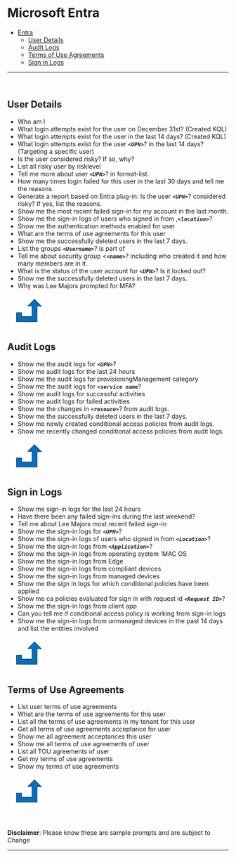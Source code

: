 
# Microsoft Entra

- [Entra](#entra)
  - [User Details](#user-details)
  - [Audit Logs](#audit-logs)
  - [Terms of Use Agreements](terms-of-use-agreements)
  - [Sign in Logs](#sign-in-logs)
  
***
&nbsp;
## User Details
<a name="User Details"></a>
- Who am I
-  What login attempts exist for the user on December 31st? (Created KQL)
- What login attempts exist for the user in the last 14 days? (Created KQL) 
- What login attempts exist for the user **_`<UPN>`_**?   in the last 14 days? (Targeting a specific user)
- Is the user considered risky? If so, why? 
- List all risky user by risklevel
- Tell me more about user **_`<UPN>`_**?  in format-list.
- How many times login failed for this user in the last 30 days and tell me the reasons.
- Generate a report based on Entra plug-in: Is the user **_`<UPN>`_**?  considered risky? If yes, list the 
reasons. 
- Show me the most recent failed sign-in for my account in the last month.
-  Show me the sign-in logs of users who signed in from ,**_`<location>`_**? 
-  Show me the authentication methods enabled for user
-  What are the terms of use agreements for this user
-  Show me the successfully deleted users in the last 7 days.
- List the groups **_`<Username>`_**?  is part of 
- Tell me about security group <**_`<name>`_**?  including who created it and how many members are in it.
- What is the status of the user account for **_`<UPN>`_**? Is it locked out?
-  Show me the successfully deleted users in the last 7 days.
-  Why was Lee Majors prompted for MFA?

&nbsp;
[![alt text](../../Images/backtotop.svg)](#entra)

## Audit Logs
 - Show me the audit logs for **_`<UPN>`_**? 
 - Show me audit logs for the last 24 hours
- Show me the audit logs for provisioningManagement category
- Show me the audit logs for **_`<service name`_**? 
- Show me audit logs for successful activities
- Show me audit logs for failed activities
- Show me the changes in **_`<resouce>`_**? from audit logs.
 - Show me the successfully deleted users in the last 7 days.
 - Show me newly created conditional access policies from audit logs.
- Show me recently changed conditional access policies from audit logs.

&nbsp;
[![alt text](../../Images/backtotop.svg)](#entra)

## Sign in Logs

 
 - Show me sign-in logs for the last 24 hours
 - Have there been any failed sign-ins during the last weekend?
 - Tell me about Lee Majors most recent failed sign-in
 - Show me the sign-in logs for **_`<UPN>`_**? 
 - Show me the sign-in logs of users who signed in from **_`<Location>`_**? 
 - Show me the sign-in logs from **_`<Application>`_**? 
 - Show me the sign-in logs from operating system 'MAC OS
 - Show me the sign-in logs from Edge
 - Show me the sign-in logs from compliant devices
 - Show me the sign-in logs from managed devices
 - Show me the sign in logs for which conditional policies have been applied
 - Show me ca policies evaluated for sign in with request id **_`<Request ID>`_**? 
 - Show me the sign-in logs from client app
 - Can you tell me if conditional access policy is working from sign-in logs
 - Show me the sign-in logs from unmanaged devices in the past 14 days and list the entities involved

&nbsp;
[![alt text](../../Images/backtotop.svg)](#entra)

## Terms of Use Agreements

  - List user terms of use agreements
  - What are the terms of use agreements for this user
  - List all the terms of use agreements in my tenant for this user
  - Get all terms of use agreements acceptance for user
  - Show me all agreement acceptances this user
  - Show me all terms of use agreements of user
  - List all TOU agreements of user
  - Get my terms of use agreements
  - Show my terms of use agreements

&nbsp;
[![alt text](../../Images/backtotop.svg)](#entra)

&nbsp;

**Disclaimer**: Please know these are sample prompts and are subject to Change


***
